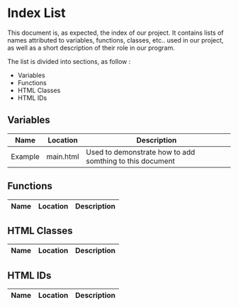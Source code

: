# Index List

This document is, as expected, the index of our project. It contains lists of names attributed to variables, functions, classes, etc.. used in our project, as well as a short description of their role in our program.

The list is divided into sections, as follow :
* Variables
* Functions
* HTML Classes
* HTML IDs

## Variables

| Name | Location | Description |
| ---- | -------- | ----------- |
| Example | main.html | Used to demonstrate how to add somthing to this document |

## Functions

| Name | Location | Description |
| ---- | -------- | ----------- |

## HTML Classes

| Name | Location | Description |
| ---- | -------- | ----------- |

## HTML IDs

| Name | Location | Description |
| ---- | -------- | ----------- |